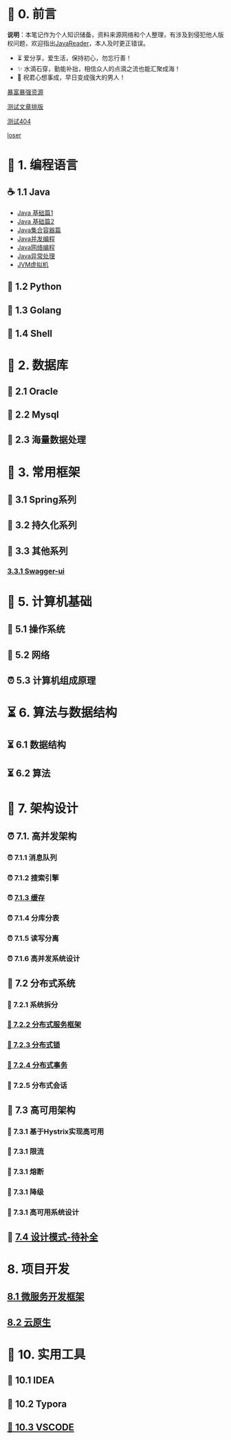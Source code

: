 # 🎨 0. 前言

<b>说明</b>：本笔记作为个人知识储备，资料来源网络和个人整理，有涉及到侵犯他人版权问题，欢迎指出[JavaReader](https://github.com/web-ws/JavaReader)，本人及时更正错误。

* ⏳  爱分享，爱生活，保持初心，勿忘行善！
* ✨  水滴石穿，勤能补拙，相信众人的点滴之流也能汇聚成海！
* 🧡  祝君心想事成，早日变成强大的男人！



[暴富暴强资源](10实用工具/resource)



[测试文章排版](/Test.md)

[测试404](/测试.md)

[loser](/07项目开发/loser)

# 🍵 1. 编程语言

## ☕️ 1.1 Java

- [Java 基础篇1](/01编程语言/Java/Java基础篇1.md)
- [Java 基础篇2](/01编程语言/Java/Java基础篇2.md)
- [Java集合容器篇](/01编程语言/Java/Java集合容器篇.md)
- [Java并发编程](/01编程语言/Java/Java并发编程.md)
- [Java网络编程](/01编程语言/Java/Java网络编程.md)
- [Java异常处理](/01编程语言/Java/Java异常处理.md)
- [JVM虚拟机](/01编程语言/Java/JVM虚拟机.md)



## 🐍 1.2 Python

## 🥭 1.3 Golang

## 📌 1.4 Shell





# 📜 2. 数据库

## 📜 2.1 Oracle
## 📜 2.2 Mysql

## 📜 2.3 海量数据处理





# 🐼 3. 常用框架

## 🐼 3.1 Spring系列

## 🐼 3.2 持久化系列

## 🐼 3.3 其他系列

### [3.3.1 Swagger-ui](/03框架/Swagger)





# 🚀 5. 计算机基础

## 🐼 5.1 操作系统

## 🥉 5.2 网络

## ⏰ 5.3 计算机组成原理





# ⏳ 6. 算法与数据结构

## ⏳ 6.1 数据结构

## ⏳ 6.2 算法





# 💭 7. 架构设计



##  ⏰ 7.1. 高并发架构

### ⏰ 7.1.1 消息队列

### ⏰ 7.1.2 搜索引擎

### ⏰ [7.1.3 缓存](/04架构设计/缓存Redis.md)

### ⏰ 7.1.4 分库分表

### ⏰ 7.1.5 读写分离

### ⏰ 7.1.6 高并发系统设计





## 🐼 7.2 分布式系统

### 🐼 7.2.1 系统拆分

### [🐼 7.2.2 分布式服务框架](/04架构设计/分布式服务框架Dubbo.md)

### [🐼 7.2.3 分布式锁](/04架构设计/分布式锁.md)

### [🐼 7.2.4 分布式事务](/04架构设计/分布式事务.md)

### 🐼 7.2.5 分布式会话





## 🥉 7.3 高可用架构

### 🥉 7.3.1 基于Hystrix实现高可用
### 🥉 7.3.1 限流
### 🥉 7.3.1 熔断
### 🥉 7.3.1 降级
### 🥉 7.3.1 高可用系统设计

## 🥭 [7.4 设计模式-待补全](/04架构设计/设计模式)





# 8. 项目开发

## [8.1 微服务开发框架](/07项目开发/微服务开发框架)

## [8.2 云原生](/07项目开发/云原生)



# 🔨 10. 实用工具

## 🔨 10.1 IDEA

## 🔨 10.2 Typora

## [🔨 10.3 VSCODE](/10实用工具/开发工具/VSCode)







